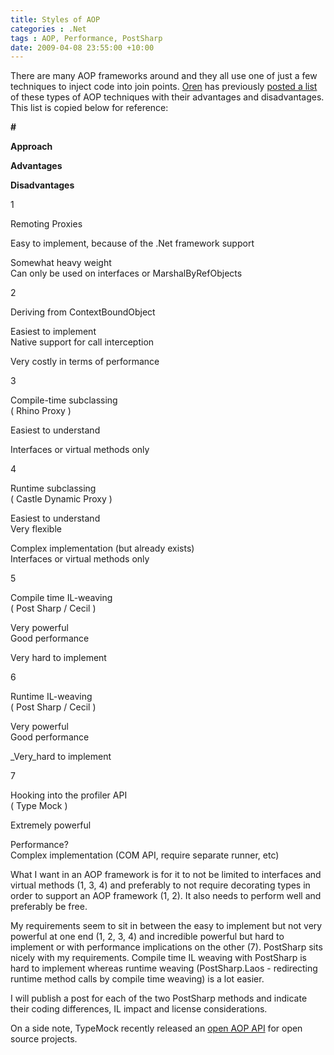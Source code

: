 ```yaml
---
title: Styles of AOP
categories : .Net
tags : AOP, Performance, PostSharp
date: 2009-04-08 23:55:00 +10:00
---
```


 There are many AOP frameworks around and they all use one of just a few techniques to inject code into join points. [Oren][0] has previously [posted a list][1] of these types of AOP techniques with their advantages and disadvantages. This list is copied below for reference: 

**#**

**Approach**

**Advantages**

**Disadvantages**

1

Remoting Proxies

Easy to implement, because of the .Net framework support

Somewhat heavy weight   
 Can only be used on interfaces or MarshalByRefObjects

2

Deriving from ContextBoundObject 

Easiest to implement   
 Native support for call interception

Very costly in terms of performance

3

Compile-time subclassing   
 ( Rhino Proxy )

Easiest to understand 

Interfaces or virtual methods only

4

Runtime subclassing   
 ( Castle Dynamic Proxy )

Easiest to understand   
 Very flexible

Complex implementation (but already exists)   
 Interfaces or virtual methods only

5

Compile time IL-weaving   
 ( Post Sharp / Cecil )

Very powerful   
 Good performance

Very hard to implement

6

Runtime IL-weaving   
 ( Post Sharp / Cecil )

Very powerful   
 Good performance

_Very_hard to implement

7

Hooking into the profiler API   
 ( Type Mock )

Extremely powerful

Performance?   
 Complex implementation (COM API, require separate runner, etc)

 What I want in an AOP framework is for it to not be limited to interfaces and virtual methods (1, 3, 4) and preferably to not require decorating types in order to support an AOP framework (1, 2). It also needs to perform well and preferably be free. 

 My requirements seem to sit in between the easy to implement but not very powerful at one end (1, 2, 3, 4) and incredible powerful but hard to implement or with performance implications on the other (7). PostSharp sits nicely with my requirements. Compile time IL weaving with PostSharp is hard to implement whereas runtime weaving (PostSharp.Laos - redirecting runtime method calls by compile time weaving) is a lot easier. 

 I will publish a post for each of the two PostSharp methods and indicate their coding differences, IL impact and license considerations. 

 On a side note, TypeMock recently released an [open AOP API][2] for open source projects. 

[0]: http://ayende.com/Blog/
[1]: http://ayende.com/Blog/archive/2007/07/02/7-Approaches-for-AOP-in-.Net.aspx
[2]: http://cthru.codeplex.com/Wiki/View.aspx?title=Typemock%20Open-AOP%20API
